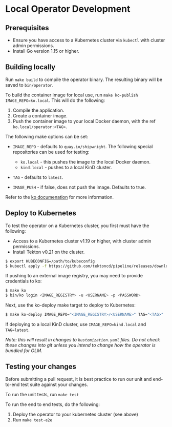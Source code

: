 # Local Operator Development

## Prerequisites

* Ensure you have access to a Kubernetes cluster via `kubectl` with cluster admin permissions.
* Install Go version 1.15 or higher.

## Building locally

Run `make build` to compile the operator binary.
The resulting binary will be saved to `bin/operator`.

To build the container image for local use, run `make ko-publish IMAGE_REPO=ko.local`.
This will do the following:

1. Compile the application.
2. Create a container image.
3. Push the container image to your local Docker daemon, with the ref `ko.local/operator:<TAG>`.

The following make options can be set:

* `IMAGE_REPO` - defaults to `quay.io/shipwright`.
  The following special repositories can be used for testing:

  * `ko.local` - this pushes the image to the local Docker daemon.
  * `kind.local` - pushes to a local KinD cluster.

* `TAG` - defaults to `latest`.
* `IMAGE_PUSH` - if false, does not push the image. Defaults to true.

Refer to the [ko documenation](https://github.com/google/ko#local-publishing-options) for more information.

## Deploy to Kubernetes

To test the operator on a Kubernetes cluster, you first must have the following:

* Access to a Kubernetes cluster v1.19 or higher, with cluster admin permissions.
* Install Tekton v0.21 on the cluster.

```bash
$ export KUBECONFIG=/path/to/kubeconfig
$ kubectl apply -f https://github.com/tektoncd/pipeline/releases/download/v0.21.0/release.notags.yaml
```

If pushing to an external image registry, you may need to provide credentials to ko:

```bash
$ make ko
$ bin/ko login <IMAGE_REGISTRY> -u <USERNAME> -p <PASSWORD>
```

Next, use the ko-deploy make target to deploy to Kubernetes:

```bash
$ make ko-deploy IMAGE_REPO="<IMAGE_REGISTRY>/<USERNAME>" TAG="<TAG>"
```

If deploying to a local KinD cluster, use `IMAGE_REPO=kind.local` and `TAG=latest`.

*Note: this will result in changes to `kustomization.yaml` files.*
*Do not check these changes into git unless you intend to change how the operator is bundled for OLM.*

## Testing your changes

Before submitting a pull request, it is best practice to run our unit and end-to-end test suite against your changes.

To run the unit tests, run `make test`

To run the end to end tests, do the following:

1. Deploy the operator to your kubernetes cluster (see above)
2. Run `make test-e2e`